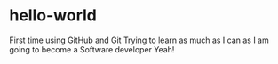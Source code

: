 # hello-world
First time using GitHub and Git
Trying to learn as much as I can as I am going to become a Software developer Yeah!
